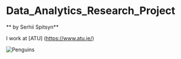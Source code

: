 # Data_Analytics_Research_Project

** by Serhii Spitsyn**

I work at [ATU] (https://www.atu.ie/)

![Penguins](https://allisonhorst.github.io/palmerpenguins/reference/figures/lter_penguins.png)